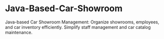 # Java-Based-Car-Showroom
Java-based Car Showroom Management: Organize showrooms, employees, and car inventory efficiently. Simplify staff management and car catalog maintenance.
